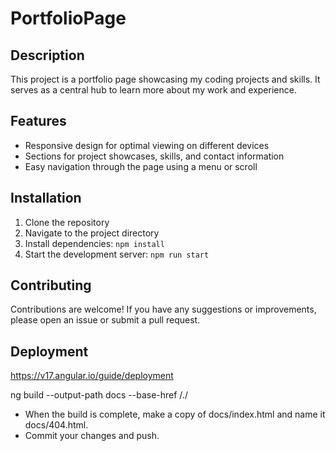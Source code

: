# PortfolioPage

## Description

This project is a portfolio page showcasing my coding projects and skills. It serves as a central hub to learn more about my work and experience.

## Features

- Responsive design for optimal viewing on different devices
- Sections for project showcases, skills, and contact information
- Easy navigation through the page using a menu or scroll

## Installation

1. Clone the repository
2. Navigate to the project directory
3. Install dependencies: `npm install`
4. Start the development server: `npm run start`

## Contributing

Contributions are welcome! If you have any suggestions or improvements, please open an issue or submit a pull request.

## Deployment
https://v17.angular.io/guide/deployment

ng build --output-path docs --base-href /./


- When the build is complete, make a copy of docs/index.html and name it docs/404.html.
- Commit your changes and push.
